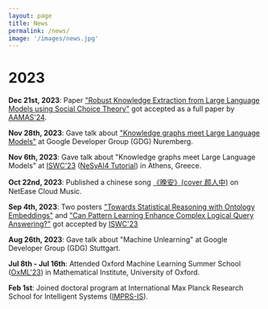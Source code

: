 ```yaml
---
layout: page
title: News
permalink: /news/
image: '/images/news.jpg'
---
```

# 2023

**Dec 21st, 2023**: Paper ["Robust Knowledge Extraction from Large Language Models using Social Choice Theory"](https://arxiv.org/abs/2312.14877) got accepted as a full paper by [AAMAS'24](https://www.aamas2024-conference.auckland.ac.nz/calls/submission-instruction/).

**Nov 28th, 2023**: Gave talk about ["Knowledge graphs meet Large Language Models"](https://www.linkedin.com/posts/google-developer-group-nuremberg_we-are-super-excited-to-announce-yuqicheng-activity-7132993111739314176-hpBr?utm_source=share&utm_medium=member_desktop) at Google Developer Group (GDG) Nuremberg. 

**Nov 6th, 2023**: Gave talk about "Knowledge graphs meet Large Language Models" at [ISWC'23](https://iswc2023.semanticweb.org/) ([NeSyAI4 Tutorial](https://sites.google.com/view/nesyai4-2023/home)) in Athens, Greece. 

**Oct 22nd, 2023**: Published a chinese song [《晚安》(cover 颜人中)](https://music.163.com/#/song?id=2092813657) on NetEase Cloud Music.

**Sep 4th, 2023**: Two posters ["Towards Statistical Reasoning with Ontology Embeddings"](https://hozo.jp/ISWC2023_PD-Industry-proc/ISWC2023_paper_442.pdf) and ["Can Pattern Learning Enhance Complex Logical Query Answering?"](https://hozo.jp/ISWC2023_PD-Industry-proc/ISWC2023_paper_463.pdf) got accepted by [ISWC'23](https://iswc2023.semanticweb.org/)

**Aug 26th, 2023**: Gave talk about "Machine Unlearning" at Google Developer Group (GDG) Stuttgart.

**Jul 8th - Jul 16th**: Attended Oxford Machine Learning Summer School ([OxML'23](https://www.oxfordml.school/program)) in Mathematical Institute, University of Oxford.

**Feb 1st**: Joined doctoral program at International Max Planck Research School for Intelligent Systems ([IMPRS-IS](https://imprs.is.mpg.de/)).